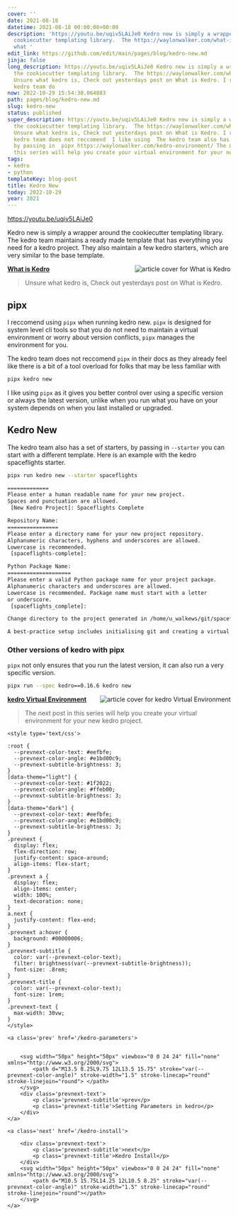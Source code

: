 ```yaml
---
cover: ''
date: 2021-08-18
datetime: 2021-08-18 00:00:00+00:00
description: 'https://youtu.be/uqiv5LAiJe0 Kedro new is simply a wrapper around the
  cookiecutter templating library.  The https://waylonwalker.com/what-is-kedro/ Unsure
  what '
edit_link: https://github.com/edit/main/pages/blog/kedro-new.md
jinja: false
long_description: https://youtu.be/uqiv5LAiJe0 Kedro new is simply a wrapper around
  the cookiecutter templating library.  The https://waylonwalker.com/what-is-kedro/
  Unsure what kedro is, Check out yesterdays post on What is Kedro. I reccomend using  The
  kedro team do
now: 2022-10-29 15:54:38.064883
path: pages/blog/kedro-new.md
slug: kedro-new
status: published
super_description: https://youtu.be/uqiv5LAiJe0 Kedro new is simply a wrapper around
  the cookiecutter templating library.  The https://waylonwalker.com/what-is-kedro/
  Unsure what kedro is, Check out yesterdays post on What is Kedro. I reccomend using  The
  kedro team does not reccomend  I like using  The kedro team also has a set of starters,
  by passing in  pipx https://waylonwalker.com/kedro-environment/ The next post in
  this series will help you create your virtual environment for your new kedro project.
tags:
- kedro
- python
templateKey: blog-post
title: Kedro New
today: 2022-10-29
year: 2021
---
```


https://youtu.be/uqiv5LAiJe0

Kedro new is simply a wrapper around the cookiecutter templating library.  The
kedro team maintains a ready made template that has everything you need for a
kedro project.  They also maintain a few kedro starters, which are very similar
to the base template.


<div class="onelinelink-wrapper">
    <a class="onelinelink" href="https://waylonwalker.com/what-is-kedro/">
        <img style="float: right;" align='right' src="https://covers.waylonwalker.com/what-is-kedro.jpg" alt="article cover for What is Kedro"/>
        <p><strong>What is Kedro</strong></p>
    </a>
</div>


> Unsure what kedro is, Check out yesterdays post on What is Kedro.

## pipx

I reccomend using `pipx` when running kedro new.  `pipx` is designed for system
level cli tools so that you do not need to maintain a virtual environment or
worry about version conflicts, `pipx` manages the environment for you.

The kedro team does not reccomend `pipx` in their docs as they already feel
like there is a bit of a tool overload for folks that may be less familiar with

``` python
pipx kedro new
```

I like using `pipx` as it gives you better control over using a specific
version or always the latest version, unlike when you run what you have on your
system depends on when you last installed or upgraded.

## Kedro New

The kedro team also has a set of starters, by passing in `--starter` you can
start with a different template.  Here is an example with the kedro
spaceflights starter.

``` bash
pipx run kedro new --starter spaceflights

=============
Please enter a human readable name for your new project.
Spaces and punctuation are allowed.
 [New Kedro Project]: Spaceflights Complete

Repository Name:
================
Please enter a directory name for your new project repository.
Alphanumeric characters, hyphens and underscores are allowed.
Lowercase is recommended.
 [spaceflights-complete]:

Python Package Name:
====================
Please enter a valid Python package name for your project package.
Alphanumeric characters and underscores are allowed.
Lowercase is recommended. Package name must start with a letter
or underscore.
 [spaceflights_complete]:

Change directory to the project generated in /home/u_walkews/git/spaceflights-complete

A best-practice setup includes initialising git and creating a virtual environment before running ``kedro install`` to install project-specific dependencies. Refer to the Kedro documentation: https://kedro.readthedocs.io/
```

### Other versions of kedro with pipx

`pipx` not only ensures that you run  the latest version, it can also run a
very specific version.

``` bash
pipx run --spec kedro==0.16.6 kedro new
```


<div class="onelinelink-wrapper">
    <a class="onelinelink" href="https://waylonwalker.com/kedro-environment/">
        <img style="float: right;" align='right' src="https://covers.waylonwalker.com/kedro-environment.jpg" alt="article cover for kedro Virtual Environment"/>
        <p><strong>kedro Virtual Environment</strong></p>
    </a>
</div>


> The next post in this series will help you create your virtual environment for your new kedro project.
<div class='prevnext'>

    <style type='text/css'>

    :root {
      --prevnext-color-text: #eefbfe;
      --prevnext-color-angle: #e1bd00c9;
      --prevnext-subtitle-brightness: 3;
    }
    [data-theme="light"] {
      --prevnext-color-text: #1f2022;
      --prevnext-color-angle: #ffeb00;
      --prevnext-subtitle-brightness: 3;
    }
    [data-theme="dark"] {
      --prevnext-color-text: #eefbfe;
      --prevnext-color-angle: #e1bd00c9;
      --prevnext-subtitle-brightness: 3;
    }
    .prevnext {
      display: flex;
      flex-direction: row;
      justify-content: space-around;
      align-items: flex-start;
    }
    .prevnext a {
      display: flex;
      align-items: center;
      width: 100%;
      text-decoration: none;
    }
    a.next {
      justify-content: flex-end;
    }
    .prevnext a:hover {
      background: #00000006;
    }
    .prevnext-subtitle {
      color: var(--prevnext-color-text);
      filter: brightness(var(--prevnext-subtitle-brightness));
      font-size: .8rem;
    }
    .prevnext-title {
      color: var(--prevnext-color-text);
      font-size: 1rem;
    }
    .prevnext-text {
      max-width: 30vw;
    }
    </style>
    
    <a class='prev' href='/kedro-parameters'>
    

        <svg width="50px" height="50px" viewbox="0 0 24 24" fill="none" xmlns="http://www.w3.org/2000/svg">
            <path d="M13.5 8.25L9.75 12L13.5 15.75" stroke="var(--prevnext-color-angle)" stroke-width="1.5" stroke-linecap="round" stroke-linejoin="round"> </path>
        </svg>
        <div class='prevnext-text'>
            <p class='prevnext-subtitle'>prev</p>
            <p class='prevnext-title'>Setting Parameters in kedro</p>
        </div>
    </a>
    
    <a class='next' href='/kedro-install'>
    
        <div class='prevnext-text'>
            <p class='prevnext-subtitle'>next</p>
            <p class='prevnext-title'>Kedro Install</p>
        </div>
        <svg width="50px" height="50px" viewbox="0 0 24 24" fill="none" xmlns="http://www.w3.org/2000/svg">
            <path d="M10.5 15.75L14.25 12L10.5 8.25" stroke="var(--prevnext-color-angle)" stroke-width="1.5" stroke-linecap="round" stroke-linejoin="round"></path>
        </svg>
    </a>
  </div>